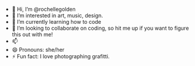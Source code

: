 - 👋 Hi, I’m @rochellegolden
- 👀 I’m interested in art, music, design.
- 🌱 I’m currently learning how to code 
- 💞️ I’m looking to collaborate on coding, so hit me up if you want to figure this out with me!
- 📫 
- 😄 Pronouns: she/her
- ⚡ Fun fact: I love photographing grafitti.

<!---
rochellegolden/rochellegolden is a ✨ special ✨ repository because its `README.md` (this file) appears on your GitHub profile.
You can click the Preview link to take a look at your changes.
--->
